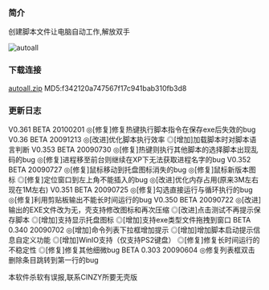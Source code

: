 ### 简介

创建脚本文件让电脑自动工作,解放双手

![autoall](https://github.com/cinzy/cinzy.github.io/assets/33305897/6559c232-7b01-4ea9-ae36-7dfb1130a5e7)

### 下载连接

[autoall.zip](https://github.com/user-attachments/files/15964020/autoall.zip)
MD5:f342120a747567f17c941bab310fb3d8


### 更新日志

V0.361  BETA 20100201
◎[修复]修复热键执行脚本指令在保存exe后失效的bug
V0.36  BETA 20091213
◎[改进]优化脚本执行效率
◎[增加]加载脚本时对脚本语言判断
V0.353 BETA 20090730
◎[修复]热键则执行其他脚本的选择脚本出现乱码的bug
◎[修复]进程移至前台则继续在XP下无法获取进程名字的bug
V0.352 BETA 20090727
◎[修复]鼠标移动到托盘图标消失的bug
◎[修复]鼠标新版本图标
◎[修复]定位窗口到左上角不能插入的bug
◎[改进]优化内存占用(原来3M左右现在1M左右)
V0.351 BETA 20090725
◎[修复]勾选直接运行与循环执行的bug
◎[修复]利用剪贴板输出不能长时间运行的bug
V0.350 BETA 20090722
◎[改进]输出的EXE文件改为无，壳支持修改图标和再次压缩
◎[改进]点击测试不再提示保存脚本
◎[增加]支持显示托盘图标
◎[增加]支持exe类型文件拖拽到窗口
BETA 0.340  20090702
◎[增加]命令列表下拉框增加提示
◎[增加]增加脚本启动提示信息自定义功能
◎[增加]WinIO支持（仅支持PS2键盘）
◎[修复]修复长时间运行的不稳定性
◎[修复]修复其他细微bug
BETA 0.303  20090604
◎修复列表框双击删除条目跳转到第一行的bug

本软件杀软有误报,联系CINZY所要无壳版

<!-- ##{"timestamp":1265945127}## -->